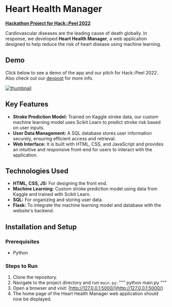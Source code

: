 # Heart Health Manager

**[Hackathon Project for Hack::Peel 2022](https://devpost.com/software/heart-stroke-manager)**

Cardiovascular diseases are the leading cause of death globally. In response, we developed **Heart Health Manager**, a web application designed to help reduce the risk of heart disease using machine learning.

## Demo
Click below to see a demo of the app and our pitch for Hack::Peel 2022. Also check out our [devpost](https://devpost.com/software/heart-stroke-manager) for more info.

[![thumbnail](https://github.com/user-attachments/assets/79cc9e07-d60c-43a8-96cb-f8b95cf77fde)](https://youtu.be/HC0wK17l1-Q?si=cce1MsLOUwVN2WPJ)

## Key Features

- **Stroke Prediction Model:** Trained on Kaggle stroke data, our custom machine learning model uses Scikit Learn to predict stroke risk based on user inputs.
- **User Data Management:** A SQL database stores user information securely, ensuring efficient access and retrieval.
- **Web Interface:** It is built with HTML, CSS, and JavaScript and provides an intuitive and responsive front-end for users to interact with the application.

## Technologies Used

- **HTML, CSS, JS:** For designing the front end.
- **Machine Learning:** Custom stroke prediction model using data from Kaggle and trained with Scikit Learn.
- **SQL:** For organizing and storing user data.
- **Flask:** To integrate the machine learning model and database with the website's backend.

## Installation and Setup

### Prerequisites
- Python

### Steps to Run
1. Clone the repository.
2. Navigate to the project directory and run `main.py`:
   """
   python main.py
   """
3. Open a browser and visit: [http://127.0.0.1:5000/](http://127.0.0.1:5000/)
4. The home page of the Heart Health Manager web application should now be displayed.
